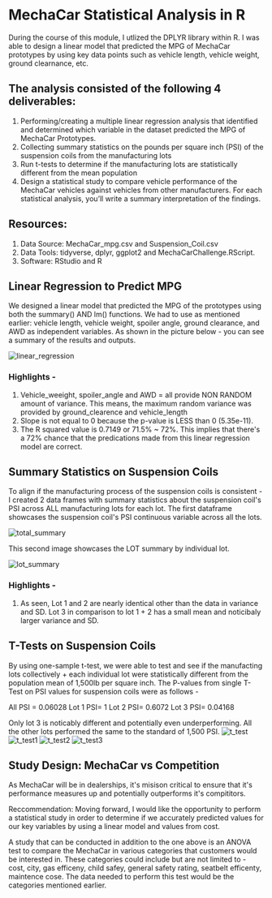 # MechaCar Statistical Analysis in R

During the course of this module, I utlized the DPLYR library within R. I was able to design a linear model that predicted the MPG of MechaCar prototypes by using key data points such as vehicle length, vehicle weight, ground clearnance, etc. 

## The analysis consisted of the following 4 deliverables:

1. Performing/creating a multiple linear regression analysis that identified and determined which variable in the dataset predicted the MPG of MechaCar Prototypes. 
2. Collecting summary statistics on the pounds per square inch (PSI) of the suspension coils from the manufacturing lots
3. Run t-tests to determine if the manufacturing lots are statistically different from the mean population
4. Design a statistical study to compare vehicle performance of the MechaCar vehicles against vehicles from other manufacturers. For each statistical analysis, you’ll write a summary interpretation of the findings.

## Resources:
1. Data Source: MechaCar_mpg.csv and Suspension_Coil.csv
2. Data Tools: tidyverse, dplyr, ggplot2 and MechaCarChallenge.RScript.
3. Software: RStudio and R

## Linear Regression to Predict MPG
We designed a linear model that predicted the MPG of the prototypes using both the summary() AND lm() functions. We had to use as mentioned earlier: vehicle length, vehicle weight, spoiler angle, ground clearance, and AWD as independent variables. As shown in the picture below - you can see a summary of the results and outputs.

![linear_regression](https://user-images.githubusercontent.com/102767530/194447883-42d182d4-9825-4326-a727-016f35b7824d.png)

### Highlights - 
1. Vehicle_weeight, spoiler_angle and AWD = all provide NON RANDOM amount of variance. This means, the maximum random variance was provided by ground_clearence and vehicle_length
2. Slope is not equal to 0 because the p-value is LESS than 0 (5.35e-11).
3. The R squared value is 0.7149 or 71.5% ~ 72%. This implies that there's a 72% chance that the predications made from this linear regression model are correct. 

## Summary Statistics on Suspension Coils
To align if the manufacturing process of the suspension coils is consistent - I created 2 data frames with summary statistics about the suspension coil's PSI across ALL manufacturing lots for each lot. The first dataframe showcases the suspension coil's PSI continuous variable across all the lots. 

![total_summary](https://user-images.githubusercontent.com/102767530/194448830-c6ffd6ce-3358-44c5-ad42-926de2cb9870.png)

This second image showcases the LOT summary by individual lot. 

![lot_summary](https://user-images.githubusercontent.com/102767530/194448965-0e879ca1-9505-422a-8e3b-f629e3660894.png)

### Highlights - 
1. As seen, Lot 1 and 2 are nearly identical other than the data in variance and SD. Lot 3 in comparison to lot 1 + 2 has a small mean and noticibaly larger variance and SD.

## T-Tests on Suspension Coils
By using one-sample t-test, we were able to test and see if the manufacting lots collectively + each individual lot were statistically different from the population mean of 1,500lb per square inch. The P-values from single T-Test on PSI values for suspension coils were as follows - 

All  PSI = 0.06028 
Lot 1 PSI= 1
Lot 2 PSI= 0.6072 
Lot 3 PSI= 0.04168 

Only lot 3 is noticably different and potentially even underperforming. All the other lots performed the same to the standard of 1,500 PSI. 
![t_test](https://user-images.githubusercontent.com/102767530/194449940-6d1c568c-8938-4791-bcc8-d10bcc2be05c.png)
![t_test1](https://user-images.githubusercontent.com/102767530/194449942-c9c2d233-204d-4126-9e9b-e410646fd03c.png)
![t_test2](https://user-images.githubusercontent.com/102767530/194449951-9a33ba34-755c-4ddb-9d86-7f8a25c860d3.png)
![t_test3](https://user-images.githubusercontent.com/102767530/194449959-0a746260-480c-4681-a103-dbbbe478deb0.png)

## Study Design: MechaCar vs Competition

As MechaCar will be in dealerships, it's misison critical to ensure that it's performance measures up and potentially outperforms it's compititors. 

Reccommendation: Moving forward, I would like the opportunity to perform a statistical study in order to determine if we accurately predicted values for our key variables by using a linear model and values from cost. 

A study that can be conducted in addition to the one above is an ANOVA test to compare the MechaCar in various categories that customers would be interested in. These categories could include but are not limited to - cost, city, gas efficeny, child safey, general safety rating, seatbelt efficenty, maintence cose. The data needed to perform this test would be the categories mentioned earlier. 
